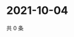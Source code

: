 # 2021-10-04

共 0 条

<!-- BEGIN WEIBO -->
<!-- 最后更新时间 Mon Oct 04 2021 08:53:43 GMT+0800 (China Standard Time) -->

<!-- END WEIBO -->
